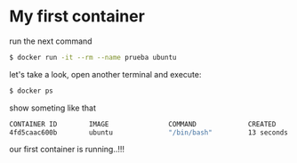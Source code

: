 My first container
=============

run the next command

```sh
$ docker run -it --rm --name prueba ubuntu 
```
let's take a look, open another terminal and execute:

```sh
$ docker ps 
```
show someting like that

```sh
CONTAINER ID        IMAGE               COMMAND             CREATED             STATUS              PORTS               NAMES
4fd5caac600b        ubuntu              "/bin/bash"         13 seconds ago      Up 11 seconds                           prueba
```
our first container is running..!!!
